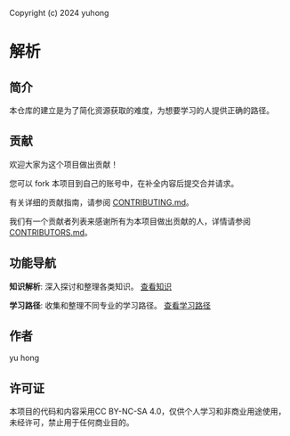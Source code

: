 Copyright (c) 2024 yuhong

# 解析

## 简介
本仓库的建立是为了简化资源获取的难度，为想要学习的人提供正确的路径。

## 贡献
欢迎大家为这个项目做出贡献！

您可以 fork 本项目到自己的账号中，在补全内容后提交合并请求。

有关详细的贡献指南，请参阅 [CONTRIBUTING.md](CONTRIBUTING.md)。

我们有一个贡献者列表来感谢所有为本项目做出贡献的人，详情请参阅 [CONTRIBUTORS.md](CONTRIBUTORS.md)。

## 功能导航

   **知识解析**: 深入探讨和整理各类知识。
      [查看知识](KnowledgeParsing/knowledge_points.md)

   **学习路径**: 收集和整理不同专业的学习路径。
      [查看学习路径](LearningPaths/major_learning_paths.md)


## 作者
yu hong

## 许可证
本项目的代码和内容采用CC BY-NC-SA 4.0，仅供个人学习和非商业用途使用，未经许可，禁止用于任何商业目的。